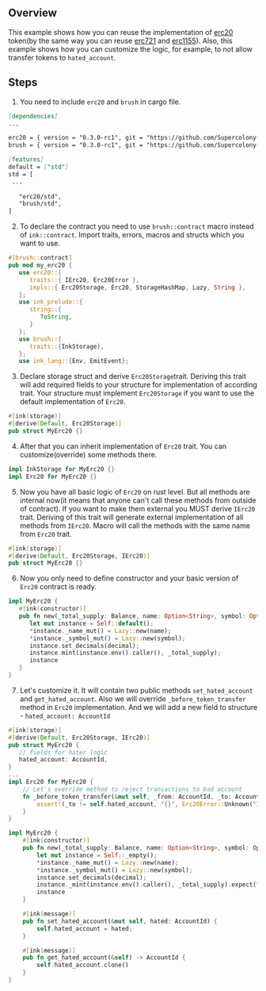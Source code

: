 ## Overview
This example shows how you can reuse the implementation of
[erc20](contracts/token/erc20) token(by the same way you can reuse
[erc721](contracts/token/erc721) and [erc1155](contracts/token/erc1155)).
Also, this example shows how you can customize the logic, for example, to not allow transfer tokens to `hated_account`.

## Steps
1. You need to include `erc20` and `brush` in cargo file.
```markdown
[dependencies]
...

erc20 = { version = "0.3.0-rc1", git = "https://github.com/Supercolony-net/openbrush-contracts", default-features = false, features = ["ink-as-dependency"] }
brush = { version = "0.3.0-rc1", git = "https://github.com/Supercolony-net/openbrush-contracts", default-features = false }

[features]
default = ["std"]
std = [
 ...
   
   "erc20/std",
   "brush/std",
]
```
2. To declare the contract you need to use `brush::contract` macro instead of `ink::contract`.
Import traits, errors, macros and structs which you want to use.
```rust
#[brush::contract]
pub mod my_erc20 {
   use erc20::{
      traits::{ IErc20, Erc20Error },
      impls::{ Erc20Storage, Erc20, StorageHashMap, Lazy, String },
   };
   use ink_prelude::{
      string::{
         ToString,
      }
   };
   use brush::{
      traits::{InkStorage},
   };
   use ink_lang::{Env, EmitEvent};
```
3. Declare storage struct and derive `Erc20Storage`trait. Deriving this trait 
   will add required fields to your structure for implementation of according trait. 
   Your structure must implement `Erc20Storage` if you want to use the
   default implementation of `Erc20`.

```rust
#[ink(storage)]
#[derive(Default, Erc20Storage)]
pub struct MyErc20 {}
```
4. After that you can inherit implementation of `Erc20` trait.
   You can customize(override) some methods there.
```rust
impl InkStorage for MyErc20 {}
impl Erc20 for MyErc20 {}
```
5. Now you have all basic logic of `Erc20` on rust level.
   But all methods are internal now(it means that anyone can't call these methods from outside of contract).
   If you want to make them external you MUST derive `IErc20` trait.
   Deriving of this trait will generate external implementation of all methods from `IErc20`.
   Macro will call the methods with the same name from `Erc20` trait.
```rust
#[ink(storage)]
#[derive(Default, Erc20Storage, IErc20)]
pub struct MyErc20 {}
```
6. Now you only need to define constructor and your basic version of `Erc20` contract is ready.
```rust
impl MyErc20 {
   #[ink(constructor)]
   pub fn new(_total_supply: Balance, name: Option<String>, symbol: Option<String>, decimal: u8) -> Self {
      let mut instance = Self::default();
      *instance._name_mut() = Lazy::new(name);
      *instance._symbol_mut() = Lazy::new(symbol);
      instance.set_decimals(decimal);
      instance.mint(instance.env().caller(), _total_supply);
      instance
   }
}
```
7. Let's customize it. It will contain two public methods `set_hated_account` and `get_hated_account`. 
   Also we will override `_before_token_transfer` method in `Erc20` implementation.
   And we will add a new field to structure - `hated_account: AccountId`
```rust
#[ink(storage)]
#[derive(Default, Erc20Storage, IErc20)]
pub struct MyErc20 {
   // fields for hater logic
   hated_account: AccountId,
}
...
impl Erc20 for MyErc20 {
    // Let's override method to reject transactions to bad account
    fn _before_token_transfer(&mut self, _from: AccountId, _to: AccountId, _amount: Balance) {
        assert!(_to != self.hated_account, "{}", Erc20Error::Unknown("I hate this account!".to_string()).as_ref());
    }
}

impl MyErc20 {
    #[ink(constructor)]
    pub fn new(_total_supply: Balance, name: Option<String>, symbol: Option<String>, decimal: u8) -> Self {
        let mut instance = Self::_empty();
        *instance._name_mut() = Lazy::new(name);
        *instance._symbol_mut() = Lazy::new(symbol);
        instance.set_decimals(decimal);
        instance._mint(instance.env().caller(), _total_supply).expect("Can't mint tokens");
        instance
    }

    #[ink(message)]
    pub fn set_hated_account(&mut self, hated: AccountId) {
        self.hated_account = hated;
    }

    #[ink(message)]
    pub fn get_hated_account(&self) -> AccountId {
        self.hated_account.clone()
    }
}
```

